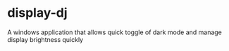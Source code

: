 # display-dj

A windows application that allows quick toggle of dark mode and manage display brightness quickly
